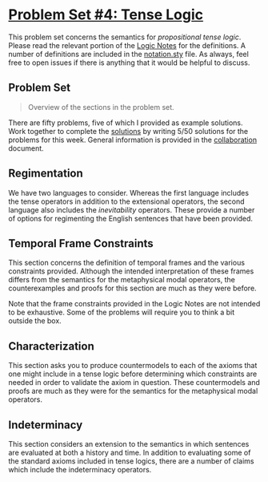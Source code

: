 # [Problem Set #4: Tense Logic](https://github.com/benbrastmckie/ModalHistory?tab=readme-ov-file#problem-sets)

This problem set concerns the semantics for _propositional tense logic_.
Please read the relevant portion of the [Logic Notes](https://github.com/benbrastmckie/LogicNotes) for the definitions.
A number of definitions are included in the [notation.sty](../assets/notation.sty) file.
As always, feel free to open issues if there is anything that it would be helpful to discuss.

## Problem Set

> Overview of the sections in the problem set.

There are fifty problems, five of which I provided as example solutions.
Work together to complete the [solutions](04_solutions.tex) by writing 5/50 solutions for the problems for this week.
General information is provided in the [collaboration](../README.md#collaboration) document.

## Regimentation

We have two languages to consider.
Whereas the first language includes the tense operators in addition to the extensional operators, the second language also includes the _inevitability_ operators.
These provide a number of options for regimenting the English sentences that have been provided.

## Temporal Frame Constraints

This section concerns the definition of temporal frames and the various constraints provided.
Although the intended interpretation of these frames differs from the semantics for the metaphysical modal operators, the counterexamples and proofs for this section are much as they were before.

Note that the frame constraints provided in the Logic Notes are not intended to be exhaustive.
Some of the problems will require you to think a bit outside the box.

## Characterization

This section asks you to produce countermodels to each of the axioms that one might include in a tense logic before determining which constraints are needed in order to validate the axiom in question.
These countermodels and proofs are much as they were for the semantics for the metaphysical modal operators.

## Indeterminacy

This section considers an extension to the semantics in which sentences are evaluated at both a history and time.
In addition to evaluating some of the standard axioms included in tense logics, there are a number of claims which include the indeterminacy operators.
